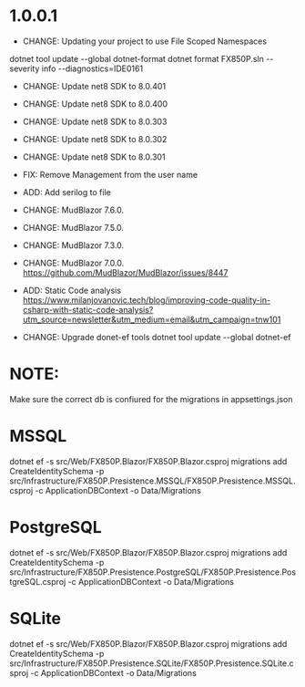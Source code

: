 

1.0.0.1
=======

- CHANGE:   Updating your project to use File Scoped Namespaces

dotnet tool update --global dotnet-format
dotnet format FX850P.sln --severity info --diagnostics=IDE0161

- CHANGE:   Update net8 SDK to 8.0.401
- CHANGE:   Update net8 SDK to 8.0.400
- CHANGE:   Update net8 SDK to 8.0.303
- CHANGE:   Update net8 SDK to 8.0.302
- CHANGE:   Update net8 SDK to 8.0.301
- FIX:      Remove Management from the user name
- ADD:      Add serilog to file
- CHANGE:   MudBlazor 7.6.0. 
- CHANGE:   MudBlazor 7.5.0. 
- CHANGE:   MudBlazor 7.3.0. 
- CHANGE:   MudBlazor 7.0.0. 
            https://github.com/MudBlazor/MudBlazor/issues/8447

- ADD:      Static Code analysis
            https://www.milanjovanovic.tech/blog/improving-code-quality-in-csharp-with-static-code-analysis?utm_source=newsletter&utm_medium=email&utm_campaign=tnw101    

- CHANGE:   Upgrade donet-ef tools
dotnet tool update --global dotnet-ef



NOTE:
=====
Make sure the correct db is confiured for the migrations in appsettings.json

MSSQL
=====

dotnet ef -s src/Web/FX850P.Blazor/FX850P.Blazor.csproj migrations add CreateIdentitySchema -p src/Infrastructure/FX850P.Presistence.MSSQL/FX850P.Presistence.MSSQL.csproj -c ApplicationDBContext -o Data/Migrations

PostgreSQL
==========

dotnet ef -s src/Web/FX850P.Blazor/FX850P.Blazor.csproj migrations add CreateIdentitySchema -p src/Infrastructure/FX850P.Presistence.PostgreSQL/FX850P.Presistence.PostgreSQL.csproj -c ApplicationDBContext -o Data/Migrations

SQLite
======

dotnet ef -s src/Web/FX850P.Blazor/FX850P.Blazor.csproj migrations add CreateIdentitySchema -p src/Infrastructure/FX850P.Presistence.SQLite/FX850P.Presistence.SQLite.csproj -c ApplicationDBContext -o Data/Migrations
